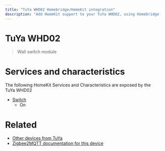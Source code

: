 ```yaml
---
title: "TuYa WHD02 Homebridge/HomeKit integration"
description: "Add HomeKit support to your TuYa WHD02, using Homebridge, Zigbee2MQTT and homebridge-z2m."
---
```

<!---
This file has been GENERATED using src/docgen/docgen.ts
DO NOT EDIT THIS FILE MANUALLY!
-->
# TuYa WHD02
> Wall switch module


# Services and characteristics
The following HomeKit Services and Characteristics are exposed by
the TuYa WHD02

* [Switch](../../switch.md)
  * On


# Related
* [Other devices from TuYa](../index.md#tuya)
* [Zigbee2MQTT documentation for this device](https://www.zigbee2mqtt.io/devices/WHD02.html)